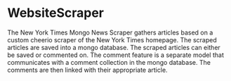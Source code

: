 # WebsiteScraper

The New York Times Mongo News Scraper gathers articles based on a custom cheerio scraper of the New York Times homepage. The scraped articles are saved into a mongo database. The scraped articles can either be saved or commented on. The comment feature is a separate model that communicates with a comment collection in the mongo database. The comments are then linked with their appropriate article.
